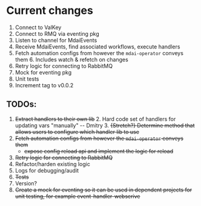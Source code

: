# Current changes
1. Connect to ValKey
2. Connect to RMQ via eventing pkg
3. Listen to channel for MdaiEvents
4. Receive MdaiEvents, find associated workflows, execute handlers
5. Fetch automation configs from however the `mdai-operator` conveys them
   6. Includes watch & refetch on changes
7. Retry logic for connecting to RabbitMQ
8. Mock for eventing pkg
9. Unit tests
10. Increment tag to v0.0.2


## TODOs:
1. ~~Extract handlers to their own lib~~
   2. Hard code set of handlers for updating vars "manually" -- Dmitry
   3. ~~{Stretch?} Determine method that allows users to configure which handler lib 
      to use~~
2. ~~Fetch automation configs from however the `mdai-operator` conveys them~~
   - ~~expose config reload api and implement the logic for reload~~
3. ~~Retry logic for connecting to RabbitMQ~~
4. Refactor/harden existing logic
5. Logs for debugging/audit
3. ~~Tests~~
3. Version?
4. ~~Create a mock for eventing so it can be used in dependent projects for unit 
   testing, for example event-handler-webserive~~